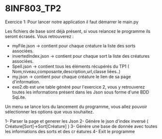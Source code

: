 # 8INF803_TP2

Exercice 1:
Pour lancer notre application il faut démarrer le main.py

Les fichiers de base sont déjà présent, si vous relancez le programme ils seront écrasés. 
Vous retrouverez : 
- myFile.json -> contient pour chaque créature la liste des sorts associées.
- invertedIndex.json -> contient pour chaque sort la liste des créatures associées.
- Spell.json -> contient tous les éléments récupérés du TP1 ( Nom,niveau,composante,description,url,classe liées..)
- my.json -> contient pour chaque créature le lien de sa page d'information.
- exo2.db est une table généré pour l'exercice 2, vous y retrouverez toutes les informations présent dans les Json sous forme d'une BDD SqLite.


Un menu se lance lors du lancement du programme, vous allez pouvoir sélectionner les options que vous souhaitez.

1- Parser la page et generer les Json
2- Génère le json d'index inversé ( Créature[Sort]->Sort[Créature] )
3- Génère une base de donnée avec toutes les informations des sorts et des cr éatures
4- Exit le programme
